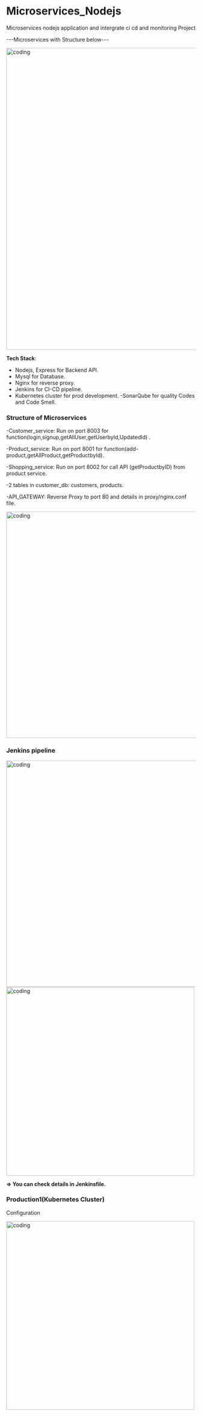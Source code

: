 # Microservices_Nodejs
Microservices nodejs application and intergrate ci cd and monitoring Project


---Microservices with Structure below---

<img align = "center" alt = "coding" width = "800" src = "https://blogger.googleusercontent.com/img/b/R29vZ2xl/AVvXsEhaR-oiDHczwaEb3YbmvccT4dH6y5hXAI2BAOC9oxINdTWBosSZ9HiSmrQ3E4H_ZWNiIVnRvIokqCxvTzkcelz0JJGmO_IjUiX8TBQc8kSPR58YXqIgRiwHNS7LldQjfyomINi__qZLCxBgJoj_3WdLax5wVM6SuMlRW5igKt59Idza3p0haJ1mpiGMFyOa/s1257/microservice_structure.png"> 

**Tech Stack**:
- Nodejs, Express for Backend API.
- Mysql for Database.
- Nginx for reverse proxy.
- Jenkins for CI-CD pipeline.
- Kubernetes cluster for prod development.
-SonarQube for quality Codes and Code Smell.


### Structure of Microservices
-Customer_service: Run on port 8003 for function(login,signup,getAllUser,getUserbyId,UpdatedId) .

-Product_service: Run on port 8001 for function(add-product,getAllProduct,getProductbyId).

-Shopping_service: Run on port 8002 for call API (getProductbyID) from product service.

-2 tables in customer_db: customers, products.

-API_GATEWAY: Reverse Proxy to port 80 and details in proxy/nginx.conf file.


<img align = "center" alt = "coding" width = "600" src = "https://blogger.googleusercontent.com/img/b/R29vZ2xl/AVvXsEgKIGniLJpUs0hLpEetCz_4dERZkbuhszCEiUvR0l9cY4oso908PHcQrbRKgctJP9HVxrtrmh5mOwy8T9m_5i_JhlaPEoTgoOAURDMcQTRZcAFxilK3IMqhtEkl1Kbb_I6j5oWxinbm7MA1O4rXt1UulRA254oYx0HtNXneC9qjYVEew59qWLoLv8_nwkg1/s748/nginx_conf.jpg.png">

### Jenkins pipeline
<img align = "center" alt = "coding" width = "600" src = "https://blogger.googleusercontent.com/img/b/R29vZ2xl/AVvXsEibKvgYf7pQlbyHtSVa0iH6SE1DjOsOqJyRWNl_yTIENVtMzmyR6_S23cvxdpoJFQKWd5tOBL-kmWe8Sxy7nZDofka8G_mHU3PBM5lwClx035d4ph6y28-CNSRO4HkLrZur51utqm799I0GbEBhX0KiNCqg5CtolvDc2zeW-S-FoR-g0eTsCgNa_PwKR-It/s1897/updated_jenkins.png">


<img align = "center" alt = "coding" width = "500" src = "https://blogger.googleusercontent.com/img/b/R29vZ2xl/AVvXsEhsIfCfIoaFUxWDIVuY6PxZzDaBNScRRuubSbhOcM-oDudog50j8Szo9vA8PWaAMW0S2QJmKkYzwgPvozUoQ4AwaIkuL8_zVE1-idw70Hzq78TOttD0PVeLYhQA8O3To5VpceBJyrzBATPzacRO8m856Cq1B4Na3U9RiTkW6-ooDkoBrGSHo-oYPZ641FBv/s1852/code_sonar.png">

**=> You can check details in Jenkinsfile.**



### Production1(Kubernetes Cluster)

Configuration

<img align = "center" alt = "coding" width = "500" src = "https://blogger.googleusercontent.com/img/b/R29vZ2xl/AVvXsEgnTcCWK-R1sabTY32XsS_d19MjnkIDI_ZUcJSL7rdn07iK5tUK5XILGo6Sc_bobKiTDDc4EYlgIUTxdZoxl8oJky3U2DnR-Sxom-jY5q_5g9ww0YNK3cB_vHt610BH5FFh2uQ5M_0MXz8KVLPsBzVzLIPBaU36LZyYZj1D6nTT2CWvWArtNYdr-GAAk-sO/s1471/K8S.png">
